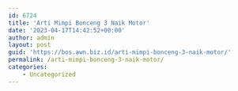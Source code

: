 ```yaml
---
id: 6724
title: 'Arti Mimpi Bonceng 3 Naik Motor'
date: '2023-04-17T14:42:52+00:00'
author: admin
layout: post
guid: 'https://bos.awn.biz.id/arti-mimpi-bonceng-3-naik-motor/'
permalink: /arti-mimpi-bonceng-3-naik-motor/
categories:
    - Uncategorized
---
```


